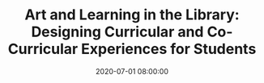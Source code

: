 ---
layout: poster
title: 'Art and Learning in the Library: Designing Curricular and Co-Curricular Experiences for Students'
description: Art and other visual collections in academic libraries present a unique opportunity for librarians and archivists to enhance student learning. In this session, attendees will be able to reimagine exhibits, art, film or photography within the library as inspiration to collaborate with teaching faculty and other units on campus. Two examples will illustrate successful processes and partnerships. A curricular-based project sought to engage non-majors in an art history course in critical visual literacy using hands-on activities with art and artifacts. An exhibit-based, co-curricular program increased student awareness of cultural representations of one of the world’s most well-known stories. From planning, to collaboration, to assessment of student learning, these examples will provide libraries with ideas and inspiration to create their own intentional, repeatable and sustainable experiences for students; pivoting to virtual experiences will be discussed. By leveraging our expertise and collections, we can effectively market the library as well-connected to students’ development.
date: 2020-07-01 08:00:00
speaker-data: [75, 44]
presenters:
  - {
      name: Katy Kelly,
      institution: University of Dayton,
      bio: "Katy Kelly is associate professor and coordinator of marketing and engagement at University of Dayton Libraries. She promotes library services and resources by planning, developing, and assessing programs, activities, and publications for the university community. She also provides reference support, participates in library instruction and serves as liaison to the Department of Communication."
    }
  - {
      name: Jillian Ewalt,
      institution: University of Dayton,
      bio: "As a Librarian for Visual Resources, Jillian manages the art and image collections in the Marian Library. She oversees collection development and exhibits and provides reference services, instruction, and outreach. Jillian also serves as the liaison to the Art and Design department."
    }
session-contents:
  - type: video
    url: //www.youtube.com/embed/0FHiJ8Fajj0
    title: Intro Video
#  - type: image
#    url: /img/posters/filename.png
#    title: Image Title
#    alt: Alt text
#    text-description: "<ol><li>Thing One</li><li>Thing Two</li></ol>"
supplemental-docs:
#  - type: word
#    url: /handouts/handout.docx
#    title: My great worksheet
#  - type: pdf
#    url: /handouts/my-handout.pdf
#    title: Sample Handout
  - type: website
    url: https://libguides.udayton.edu/artalao
    title: View sample worksheets, reports and videos 
isStaticPost: false
published: true
---